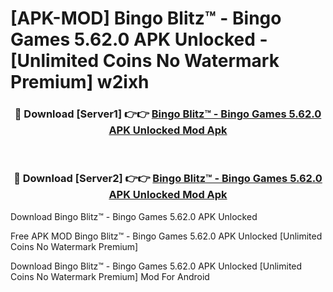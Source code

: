 # [APK-MOD] Bingo Blitz™️ - Bingo Games 5.62.0 APK Unlocked - [Unlimited Coins No Watermark Premium] w2ixh



<div align="center">
<h3>🔴 Download [Server1] 👉👉 <a href="https://momento.my/?title=Bingo_Blitz™️_-_Bingo_Games_5.62.0_APK_Unlocked">Bingo Blitz™️ - Bingo Games 5.62.0 APK Unlocked Mod Apk</a></h3><br>

<h3>🔴 Download [Server2] 👉👉 <a href="https://momento.my/?title=Bingo_Blitz™️_-_Bingo_Games_5.62.0_APK_Unlocked">Bingo Blitz™️ - Bingo Games 5.62.0 APK Unlocked Mod Apk</a></h3>
</div>



Download Bingo Blitz™️ - Bingo Games 5.62.0 APK Unlocked 

Free APK MOD Bingo Blitz™️ - Bingo Games 5.62.0 APK Unlocked [Unlimited Coins No Watermark Premium]

Download Bingo Blitz™️ - Bingo Games 5.62.0 APK Unlocked [Unlimited Coins No Watermark Premium] Mod For Android
